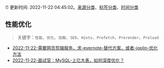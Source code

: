 :alarm_clock: 更新时间: 2022-11-22 04:45:02。[来源分类](../README.md)、[标签分类](../TAGS.md)、[时间分类](../TIMELINE.md)

## 性能优化


> 关键字：`性能`、`优化`、`加载`、`SEO`、`Hints`、`Prefetch`、`Prerender`、`Preload`



- [2022-11-22-需要网页剪辑服务，求-evernote-替代方案，或者-joplin-优化方法](https://www.v2ex.com/t/897020) 
- [2022-11-22-面试官：MySQL-上亿大表，如何深度优化？](https://toutiao.io/k/e7gmc5b) 